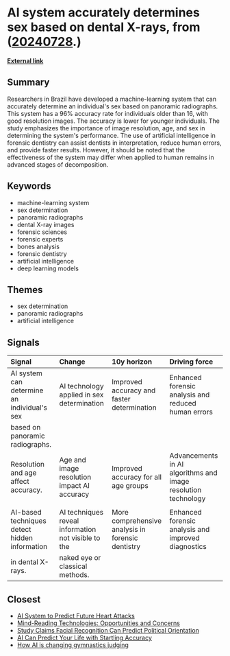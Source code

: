# __AI system accurately determines sex based on dental X-rays__, from ([20240728](https://kghosh.substack.com/p/20240728).)

__[External link](https://www.psypost.org/ai-system-achieves-96-accuracy-in-determining-sex-from-dental-x-rays/)__



## Summary

Researchers in Brazil have developed a machine-learning system that can accurately determine an individual's sex based on panoramic radiographs. This system has a 96% accuracy rate for individuals older than 16, with good resolution images. The accuracy is lower for younger individuals. The study emphasizes the importance of image resolution, age, and sex in determining the system's performance. The use of artificial intelligence in forensic dentistry can assist dentists in interpretation, reduce human errors, and provide faster results. However, it should be noted that the effectiveness of the system may differ when applied to human remains in advanced stages of decomposition.

## Keywords

* machine-learning system
* sex determination
* panoramic radiographs
* dental X-ray images
* forensic sciences
* forensic experts
* bones analysis
* forensic dentistry
* artificial intelligence
* deep learning models

## Themes

* sex determination
* panoramic radiographs
* artificial intelligence

## Signals

| Signal                                        | Change                                              | 10y horizon                                       | Driving force                                                 |
|:----------------------------------------------|:----------------------------------------------------|:--------------------------------------------------|:--------------------------------------------------------------|
| AI system can determine an individual's sex   | AI technology applied in sex determination          | Improved accuracy and faster determination        | Enhanced forensic analysis and reduced human errors           |
| based on panoramic radiographs.               |                                                     |                                                   |                                                               |
| Resolution and age affect accuracy.           | Age and image resolution impact AI accuracy         | Improved accuracy for all age groups              | Advancements in AI algorithms and image resolution technology |
|                                               |                                                     |                                                   |                                                               |
| AI-based techniques detect hidden information | AI techniques reveal information not visible to the | More comprehensive analysis in forensic dentistry | Enhanced forensic analysis and improved diagnostics           |
| in dental X-rays.                             | naked eye or classical methods.                     |                                                   |                                                               |

## Closest

* [AI System to Predict Future Heart Attacks](dead7bfcd66251606f35ea6015f2447c)
* [Mind-Reading Technologies: Opportunities and Concerns](95a515aafcc880230a55f57c5d902d3f)
* [Study Claims Facial Recognition Can Predict Political Orientation](3373ed6e78f39ee296b4005e8975592b)
* [AI Can Predict Your Life with Startling Accuracy](f00dd4c92e4a194740cb71feb8ac015e)
* [How AI is changing gymnastics judging](08b675e74dab24947fbdfb569c56d66b)